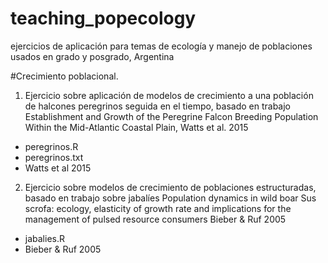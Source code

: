 # teaching_popecology
ejercicios de aplicación para temas de ecología y manejo de poblaciones
usados en grado y posgrado, Argentina

#Crecimiento poblacional. 

1. Ejercicio sobre aplicación de modelos de crecimiento a una población de halcones peregrinos seguida en el tiempo, basado en trabajo Establishment and Growth of the Peregrine Falcon Breeding Population Within the Mid-Atlantic Coastal Plain, Watts et al. 2015
- peregrinos.R
- peregrinos.txt
- Watts et al 2015

2. Ejercicio sobre modelos de crecimiento de poblaciones estructuradas, basado en trabajo sobre jabalíes Population dynamics in wild boar
Sus scrofa: ecology, elasticity of growth rate and implications for the management of pulsed resource consumers Bieber & Ruf 2005
- jabalies.R
- Bieber & Ruf 2005
